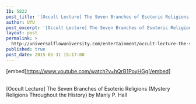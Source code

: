 ```yaml
---
ID: 5822
post_title: '[Occult Lecture] The Seven Branches of Esoteric Religions (Mystery Religions Throughout the History)'
author: UfU
post_excerpt: '[Occult Lecture] The Seven Branches of Esoteric Religions (Mystery Religions Throughout the History) by Manly P. Hall'
layout: post
permalink: >
  http://universalflowuniversity.com/entertainment/occult-lecture-the-seven-branches-of-esoteric-religions-mystery-religions-throughout-the-history/
published: true
post_date: 2015-01-31 15:17:00
---
```

[embed]https://www.youtube.com/watch?v=hQrB1PoyHGg[/embed]</br></br>
<p>[Occult Lecture] The Seven Branches of Esoteric Religions (Mystery Religions Throughout the History) by Manly P. Hall</p>